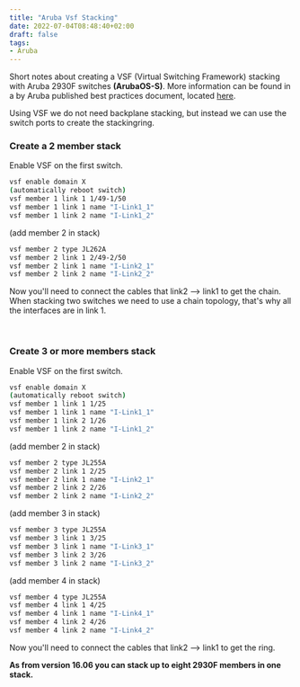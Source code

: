 ```yaml
---
title: "Aruba Vsf Stacking"
date: 2022-07-04T08:48:40+02:00
draft: false
tags:
- Aruba
---
```


Short notes about creating a VSF (Virtual Switching Framework) stacking with Aruba 2930F switches **(ArubaOS-S)**.
More information can be found in a by Aruba published best practices document, located [here](https://community.arubanetworks.com/HigherLogic/System/DownloadDocumentFile.ashx?DocumentFileKey=fdfe116d-c9bf-4136-9c83-73217f9b2646).

Using VSF we do not need backplane stacking, but instead we can use the switch ports to create the stackingring.

### Create a 2 member stack
Enable VSF on the first switch.
```bash
vsf enable domain X
(automatically reboot switch)
vsf member 1 link 1 1/49-1/50
vsf member 1 link 1 name "I-Link1_1"
vsf member 1 link 2 name "I-Link1_2"
```

(add member 2 in stack)
```bash
vsf member 2 type JL262A
vsf member 2 link 1 2/49-2/50
vsf member 2 link 1 name "I-Link2_1"
vsf member 2 link 2 name "I-Link2_2"
```

Now you'll need to connect the cables that link2 --> link1 to get the chain.  
When stacking two switches we need to use a chain topology, that's why all the interfaces are in link 1.


&nbsp;
### Create 3 or more members stack
Enable VSF on the first switch.
```bash
vsf enable domain X
(automatically reboot switch)
vsf member 1 link 1 1/25
vsf member 1 link 1 name "I-Link1_1"
vsf member 1 link 2 1/26
vsf member 1 link 2 name "I-Link1_2"
```

(add member 2 in stack)
```bash
vsf member 2 type JL255A
vsf member 2 link 1 2/25
vsf member 2 link 1 name "I-Link2_1"
vsf member 2 link 2 2/26
vsf member 2 link 2 name "I-Link2_2"
```

(add member 3 in stack)
```bash
vsf member 3 type JL255A
vsf member 3 link 1 3/25
vsf member 3 link 1 name "I-Link3_1"
vsf member 3 link 2 3/26
vsf member 3 link 2 name "I-Link3_2"
```

(add member 4 in stack)
```bash
vsf member 4 type JL255A
vsf member 4 link 1 4/25
vsf member 4 link 1 name "I-Link4_1"
vsf member 4 link 2 4/26
vsf member 4 link 2 name "I-Link4_2"
```

Now you'll need to connect the cables that link2 --> link1 to get the ring.

**As from version 16.06 you can stack up to eight 2930F members in one stack.**
